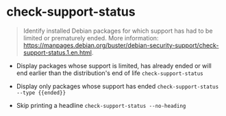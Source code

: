 # check-support-status
> Identify installed Debian packages for which support has had to be limited or prematurely ended.
> More information: <https://manpages.debian.org/buster/debian-security-support/check-support-status.1.en.html>.

- Display packages whose support is limited, has already ended or will end earlier than the distribution's end of life
`check-support-status`

- Display only packages whose support has ended
`check-support-status --type {{ended}}`

- Skip printing a headline
`check-support-status --no-heading`
